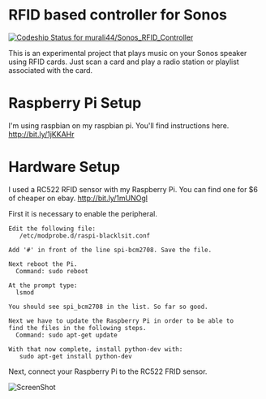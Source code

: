 RFID based controller for Sonos
===============================

[ ![Codeship Status for murali44/Sonos_RFID_Controller](https://www.codeship.io/projects/a2d7e410-dde9-0131-2d72-66d7dc599325/status)](https://www.codeship.io/projects/24742)

This is an experimental project that plays music on your
Sonos speaker using RFID cards. Just scan a card and play
a radio station or playlist associated with the card.


Raspberry Pi Setup
==================

I'm using raspbian on my raspbian pi.
You'll find instructions here. http://bit.ly/1jKKAHr

Hardware Setup
==============

I used a RC522 RFID sensor with my Raspberry Pi.
You can find one for $6 of cheaper on ebay. http://bit.ly/1mUNOgl


First it is necessary to enable the peripheral.

    Edit the following file:
       /etc/modprobe.d/raspi-blacklsit.conf

    Add '#' in front of the line spi-bcm2708. Save the file.

    Next reboot the Pi.
      Command: sudo reboot

    At the prompt type:
      lsmod

    You should see spi_bcm2708 in the list. So far so good.

    Next we have to update the Raspberry Pi in order to be able to
    find the files in the following steps.
      Command: sudo apt-get update

    With that now complete, install python-dev with:
       sudo apt-get install python-dev

 Next, connect your Raspberry Pi to the RC522 FRID sensor.

 ![ScreenShot](http://3.bp.blogspot.com/-93KdBuWD1g8/UdEamKhesBI/AAAAAAAADdg/AtIY45vsAgs/s715/Diagrama_Conexion.jpeg)
